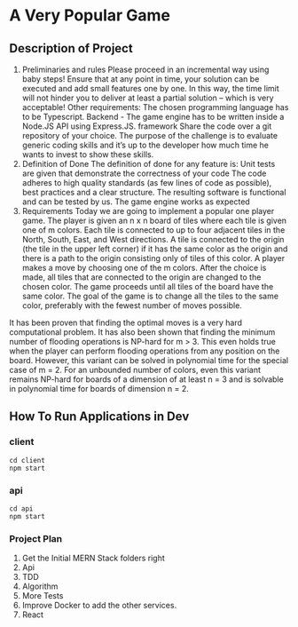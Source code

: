 # A Very Popular Game 
## Description of Project 
1. Preliminaries and rules 
Please proceed in an incremental way using baby steps! Ensure that at any point in time, your solution can be executed and add small features one by one. In this way, the time limit will not hinder you to deliver at least a partial solution – which is very acceptable! Other requirements:
The chosen programming language has to be Typescript.
Backend - The game engine has to be written inside a Node.JS API using Express.JS. framework
Share the code over a git repository of your choice.
The purpose of the challenge is to evaluate generic coding skills and it’s up to the developer how much time he wants to invest to show these skills.
2. Definition of Done
The definition of done for any feature is: 
Unit tests are given that demonstrate the correctness of your code 
The code adheres to high quality standards (as few lines of code as possible), best practices and a clear structure.
The resulting software is functional and can be tested by us.
The game engine works as expected
3. Requirements 
Today we are going to implement a popular one player game. The player is given an n x n board of tiles where each tile is given one of m colors. Each tile is connected to up to four adjacent tiles in the North, South, East, and West directions. A tile is connected to the origin (the tile in the upper left corner) if it has the same color as the origin and there is a path to the origin consisting only of tiles of this color. A player makes a move by choosing one of the m colors. After the choice is made, all tiles that are connected to the origin are changed to the chosen color. The game proceeds until all tiles of the board have the same color. The goal of the game is to change all the tiles to the same color, preferably with the fewest number of moves possible. 

It has been proven that finding the optimal moves is a very hard computational problem. It has also been shown that finding the minimum number of flooding operations is NP-hard for m > 3. This even holds true when the player can perform flooding operations from any position on the board. However, this variant can be solved in polynomial time for the special case of m = 2. For an unbounded number of colors, even this variant remains NP-hard for boards of a dimension of at least n = 3 and is solvable in polynomial time for boards of dimension n = 2.

## How To Run Applications in Dev

### client 
```
cd client
npm start
```
### api
```
cd api
npm start
```

### Project Plan 
1. Get the Initial MERN Stack folders right
1. Api
1. TDD
1. Algorithm
1. More Tests
1. Improve Docker to add the other services. 
1. React
 







